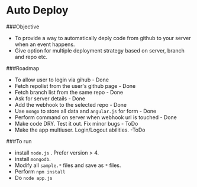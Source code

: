 Auto Deploy
====

###Objective
* To provide a way to automatically deply code from github to your server when an event happens.
* Give option for multiple deployment strategy based on server, branch and repo etc.

###Roadmap
* To allow user to login via gihub - Done
* Fetch repolist from the user's github page - Done
* Fetch branch list from the same repo - Done
* Ask for server details - Done
* Add the webhook to the selected repo - Done
* Use `mongo` to store all data and `angular.js` for form - Done
* Perform command on server when webhook url is touched - Done
* Make code DRY. Test it out. Fix minor bugs - ToDo
* Make the app multiuser. Login/Logout abilities. -ToDo

###To run
* install `node.js` . Prefer version > 4.
* install `mongodb`.
* Modify all `sample.*` files and save as `*` files.
* Perform `npm install`
* Do `node app.js`